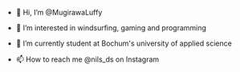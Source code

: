 - 👋 Hi, I’m @MugirawaLuffy
- 👀 I’m interested in windsurfing, gaming and programming
- 🌱 I’m currently student at Bochum's university of applied science

- 📫 How to reach me @nils_ds on Instagram

<!---
MugirawaLuffy/MugirawaLuffy is a ✨ special ✨ repository because its `README.md` (this file) appears on your GitHub profile.
You can click the Preview link to take a look at your changes.
--->
